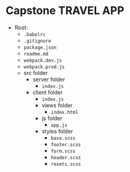 # Capstone TRAVEL APP

- Root:
  - `.babelrc`
  - `.gitignore`
  - `package.json`
  - `readme.md`
  - `webpack.dev.js`
  - `webpack.prod.js`
  - src folder
    - server folder
      - `index.js` 
    - client folder
      - `index.js`
      - views folder
        - `index.html`
      - js folder
        - `app.js`
      - styles folder
        - `base.scss`
        - `footer.scss`
        - `form.scss`
        - `header.scss`
        - `resets.scss`